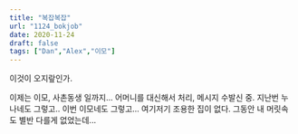 ```yaml
---
title: "복잡복잡"
url: "1124_bokjob"
date: 2020-11-24
draft: false
tags: ["Dan","Alex","이모"]
---
```

이것이 오지랖인가.

이제는 이모, 사촌동생 일까지... 어머니를 대신해서 처리, 메시지 수발신 중. 지난번 누나네도 그렇고.. 이번 이모네도 그렇고... 여기저기 조용한 집이 없다. 그동안 내 머릿속도 별반 다를게 없었는데...


